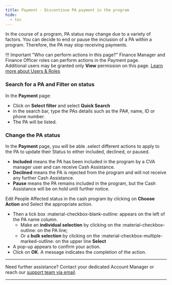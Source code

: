 ```yaml
---
title: Payment - Discontinue PA payment in the program
hide:
  - toc
---
```


In the course of a program, PA status may change due to a variety of factors. You can decide to end or pause the inclusion of a PA within a program. Therefore, the PA may stop receiving payments.

!!! Important "Who can perform actions in this page?"
    Finance Manager and Finance Officer roles can perform actions in the Payment page.  
    Additional users may be granted only **View** permission on this page. [Learn more about Users & Roles](../users/users-roles-page.md)

### Search for a PA and Filter on status

In the **Payment** page:

- Click on **Select filter** and select **Quick Search**
- in the search bar, type the PAs details such as the PA#, name, ID or phone number.
- The PA will be listed.

### Change the PA status

In the **Payment** page, you will be able .select different actions to apply to the PA to update their Status to either included, declined, or paused.

- **Included** means the PA has been included in the program by a CVA manager user and can receive Cash Assistance.
- **Declined** means the PA is rejected from the program and will not receive any further Cash Assistance.
- **Pause** means the PA remains included in the program, but the Cash Assistance will be on hold until further notice.


Edit People Affected status in the cash program by clicking on **Choose Action** and Select the appropriate action.

- Then a tick box :material-checkbox-blank-outline: appears on the left of the PA name column.
  - Make an **individual selection** by clicking on the :material-checkbox-outline: on the PA line;
  - Or a **bulk selection** by clicking on the :material-checkbox-multiple-marked-outline: on the upper line **Select**
- A pop-up appears to confirm your action.
- Click on **OK**. A message indicates the completion of the action.


___
Need further assistance? Contact your dedicated Account Manager or reach our [support team via email](mailto:support@121.global).
___
